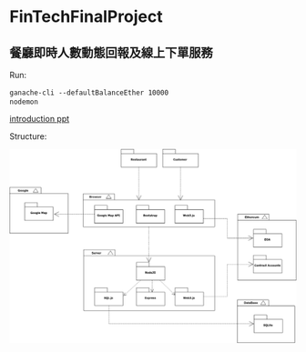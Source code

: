 # FinTechFinalProject

## 餐廳即時人數動態回報及線上下單服務

Run:

```
ganache-cli --defaultBalanceEther 10000
nodemon
```

[introduction ppt](http://cherry.cs.nccu.edu.tw/~s10410/ppt/?mkd=fintech.md&theme=solarized.css)

Structure:

![structure](./public/images/structure.png)
